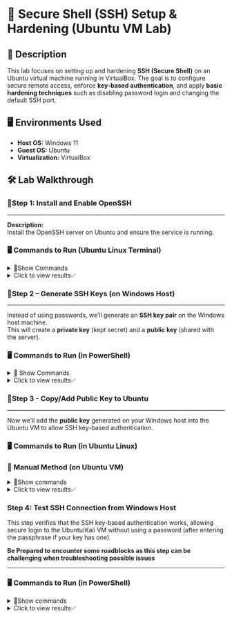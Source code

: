# 🔐 Secure Shell (SSH) Setup & Hardening (Ubuntu VM Lab)

## 📖 Description
This lab focuses on setting up and hardening **SSH (Secure Shell)** on an Ubuntu virtual machine running in VirtualBox. The goal is to configure secure remote access, enforce **key-based authentication**, and apply **basic hardening techniques** such as disabling password login and changing the default SSH port.

## 🖥️ Environments Used
- **Host OS:** Windows 11  
- **Guest OS:** Ubuntu  
- **Virtualization:** VirtualBox  

## 🛠️ Lab Walkthrough

### 🔹Step 1: Install and Enable OpenSSH
---
**Description:**  
Install the OpenSSH server on Ubuntu and ensure the service is running.

### 🖥️ Commands to Run (Ubuntu Linux Terminal)
<details>
  <summary>📌Show Commands  </summary>

  ```bash
  # Update system packages
  sudo apt update && sudo apt upgrade -y

  # Install the OpenSSH server package
  sudo apt install openssh-server -y

  # Enable and start the SSH service
  sudo systemctl enable ssh
  sudo systemctl start ssh

  # Check SSH service status
  sudo systemctl status ssh
```
 </details>
  <details>
    <summary>Click to view results✅</summary>
<p align="center">✅Execution of commands resulted in SSH being active and running✅!
<img src="https://i.imgur.com/tvAz3SS.png" height="60%" width="60%" alt="SSH Setup"/>
 </details>

### 🔹Step 2 – Generate SSH Keys (on Windows Host)
---
Instead of using passwords, we’ll generate an **SSH key pair** on the Windows host machine.  
This will create a **private key** (kept secret) and a **public key** (shared with the server).  



### 🖥️ Commands to Run (in PowerShell)

<details>
<summary>📌 Show Commands</summary>

```powershell
# Generate a new 4096-bit RSA key pair
ssh-keygen -t rsa -b 4096
```
</details>
  <details>
    <summary>Click to view results✅</summary>
    <p>
👉 Two files are created inside your `~/.ssh/` directory:<p>
-**id_rsa** → 🔒 Private key(keep this safe, do **not** share)<p>
-**id_rsa.pub** → 🔑 Public key (this will be copied to the Ubuntu VM in Step 3)<p>
  <p align="center">
<img src="https://i.imgur.com/3pErgXH.png" height="60%" width="60%" alt="SSH Setup"/>
 </details>
 
### 🔹Step 3 - Copy/Add Public Key to Ubuntu  
---
Now we’ll add the **public key** generated on your Windows host into the Ubuntu VM to allow SSH key-based authentication.  

### 🖥️ Commands to Run (in Ubuntu Linux)

### 🔑 Manual Method (on Ubuntu VM)  

<details>
  <summary>📌Show commands</summary>

```bash
# 1. Create the .ssh directory with secure permissions
mkdir -p ~/.ssh && chmod 700 ~/.ssh  

# 2. Edit or create the authorized_keys file
nano ~/.ssh/authorized_keys  

# (Paste the contents of your Windows host's id_rsa.pub here)
# Save with CTRL+O, exit with CTRL+X

# 3. Secure the authorized_keys file
chmod 600 ~/.ssh/authorized_keys
```
</details>
 <details>
  <summary>Click to view results✅</summary> 
You'll know when your in the file on your VM Lab when it looks like this: <p>
  <p align="center">
<img src="https://i.imgur.com/sC89QGH.png" height="60%" width="60%" alt="SSH Setup"/>    <p>
   <p>
After adding the SSH public key and fixing permissions, I verified the setup: <p>

```bash
ls -ld ~/.ssh
ls -l ~/.ssh/authorized_keys
```
  <p align="center">
<img src="https://i.imgur.com/U6buB5p.png" height="60%" width="60%" alt="SSH Setup"/>

 
Explanation:

.ssh directory (drwx------) → 700<p>
- d     → it’s a directory<p>
- rwx   → the owner (you) can read, write, and enter<p>
- ------ → everyone else cannot see or access<p>

authorized_keys file (-rw-------) → 600<p>
- -  → it’s a file<p>
- rw-   → the owner can read and write (manage keys)<p>
- ------ → everyone else cannot read or change it<p>

File sizes (4096 for folder, 725 for file) → just how much data is inside, not related to permissions<p>
 </details>
 
### Step 4: Test SSH Connection from Windows Host

This step verifies that the SSH key-based authentication works, allowing secure login to the Ubuntu/Kali VM without using a password (after entering the passphrase if your key has one). <p>
**Be Prepared to encounter some roadblocks as this step can be challenging when troubleshooting possible issues**<p>


---
### 🖥️ Commands to Run (in PowerShell)
<details>
  <summary>📌Show commands</summary>


```powershell
# Connect to the VM using the private key
ssh -i $env:USERPROFILE\.ssh\id_rsa <username>@<vm-ip>
```
Notes:
- Replace <username> with your VM user<p>
- Replace <vm-ip> with your VM’s IP address.<p>
- If your key has a passphrase, you will be prompted to enter it once.<p>
</details>
 <details>
  <summary>Click to view results✅</summary> 
<p>
When successful, you should see:<p>
  <p align="center">
<img src="https://i.imgur.com/aiJXZXW.png" height="60%" width="60%" alt="SSH Setup"/>
    <p>
Explanation :<p>
  
-Private Key (id_rsa): Stays on your Windows host; used to authenticate you to the VM.<p>

-Public Key (id_rsa.pub): Stored on the VM in ~/.ssh/authorized_keys.<p>

-SSH first checks if the key pair matches. If correct, it logs you in without asking for your VM password.<p>

-The passphrase on your private key is an additional security layer. You can keep it for safety or remove it if you want automatic login.<p>

-The warning about .zsh_history is not related to SSH and can be ignored or fixed separately.<p>
